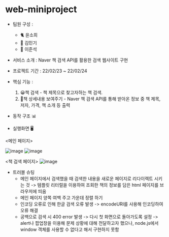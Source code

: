 # web-miniproject
* 팀원 구성 : 
  - 🐈 윤소희
  - 🐣 김민기
  - 🐹 이준석

* 서비스 소개 : Naver 책 검색 API를 활용한 검색 웹사이트 구현

* 프로젝트 기간 : 22/02/23 ~ 22/02/24

* 핵심 기능 : 
  1. 😀책 검색 - 책 제목으로 찾고자하는 책 검색.
  2. 🧾책 상세내용 보여주기 - Naver 책 검색 API를 통해 받아온 정보 중 책 제목, 저자, 가격, 책 소개 등 출력

* 동작 구조 📊


* 실행화면 🖥

 <메인 페이지>
 
![image](https://user-images.githubusercontent.com/93183070/155489457-e6372dce-8107-4ef4-8f86-571a8a376a2c.png)
![image](https://user-images.githubusercontent.com/93183070/155489978-d902ba3f-cbae-4aa5-bee3-48139830b2e0.png)



 <책 검색 페이지>
 ![image](https://user-images.githubusercontent.com/93183070/155489551-8525f410-6eab-43a9-931b-7b05bfcd7624.png)



* 트러블 슈팅
  - 메인 페이지에서 검색했을 때 검색한 내용을 새로운 페이지로 리다이렉트 시키는 것
    -> 템플릿 리터럴을 이용하여 조회한 책의 정보를 담은 html 페이지를 브라우저에 띄움
  - 메인 페이지 양쪽 여백 주고 가운데 정렬 하기
  - 인코딩 오류로 인해 한글 검색 오류 발생
    -> encodeURI를 사용해 인코딩하여 오류 해결
  - 공백으로 검색 시 400 error 발생
    -> 다시 첫 화면으로 돌아가도록 설정
    -> alert나 팝업창을 이용해 문제 상황에 대해 전달하고자 했으나, node.js에서 window 객체를 사용할 수 없다고 해서 구현하지 못함
